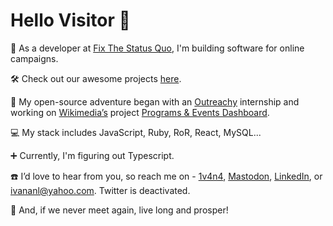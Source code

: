  # Hello Visitor 🤘
    
 🌱 As a developer at [Fix The Status Quo](https://proca.app/), I'm building software for online campaigns.
 
 🛠️ Check out our awesome projects [here](https://github.com/fixthestatusquo/).
 
 :yellow_heart: My open-source adventure began with an [Outreachy](https://www.outreachy.org) internship and working on [Wikimedia’s](https://wikimediafoundation.org/) project [Programs & Events Dashboard](https://github.com/WikiEducationFoundation/WikiEduDashboard).
 
 :computer: My stack includes JavaScript, Ruby, RoR, React, MySQL...
 
 :heavy_plus_sign: Currently, I'm figuring out Typescript.
  
  ☎️ I’d love to hear from you, so reach me on - [1v4n4](https://www.1v4n4.me), <a rel="me" href="https://fosstodon.org/@nosurprises">Mastodon</a>, [LinkedIn](https://www.linkedin.com/in/1v4n4/), or ivananl@yahoo.com. Twitter is deactivated.    
   
 🖖 And, if we never meet again, live long and prosper!
